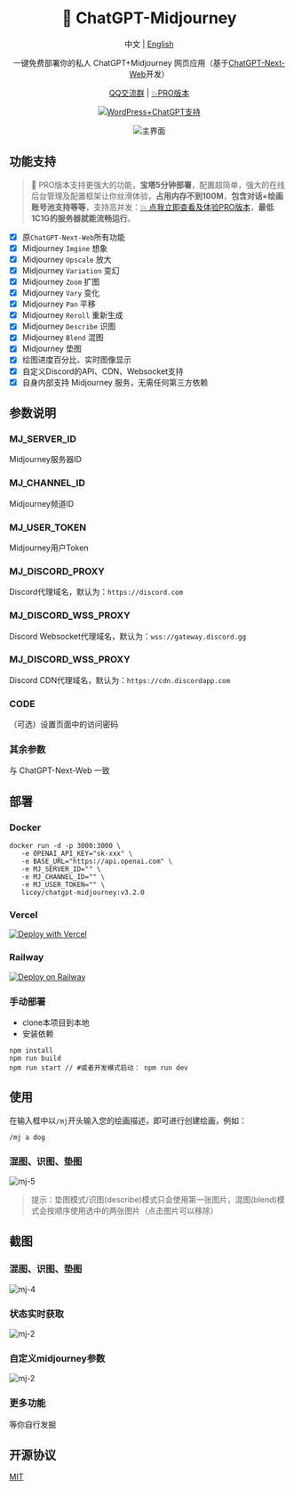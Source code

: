 <div align="center">

<h1 align="center">🍭 ChatGPT-Midjourney</h1>

中文 | [English](./README_EN.md)

一键免费部署你的私人 ChatGPT+Midjourney 网页应用（基于[ChatGPT-Next-Web](https://github.com/Yidadaa/ChatGPT-Next-Web)开发）

[QQ交流群](https://github.com/Licoy/ChatGPT-Midjourney/issues/30) | [💥PRO版本](https://github.com/Licoy/ChatGPT-Midjourney-Pro)

[![WordPress+ChatGPT支持](https://img.shields.io/badge/WordPress-AIGC%20部署-red.svg?logo=wordpress&logoColor=red)](https://github.com/Licoy/wordpress-theme-puock)

![主界面](./docs/images/cover.png)

</div>

## 功能支持
> 🍭 PRO版本支持更强大的功能，**宝塔5分钟部署**，配置超简单，强大的在线后台管理及配置框架让你丝滑体验，**占用内存不到100M**，**包含对话+绘画账号池支持等等**，支持高并发：[💥 点我立即查看及体验PRO版本](https://github.com/Licoy/ChatGPT-Midjourney-Pro)，**最低1C1G的服务器就能流畅运行**。

- [x] 原`ChatGPT-Next-Web`所有功能
- [x] Midjourney `Imgine` 想象
- [x] Midjourney `Upscale` 放大
- [x] Midjourney `Variation` 变幻
- [x] Midjourney `Zoom` 扩图
- [x] Midjourney `Vary` 变化
- [x] Midjourney `Pan` 平移
- [x] Midjourney `Reroll` 重新生成
- [x] Midjourney `Describe` 识图
- [x] Midjourney `Blend` 混图
- [x] Midjourney 垫图
- [x] 绘图进度百分比、实时图像显示
- [x] 自定义Discord的API、CDN、Websocket支持
- [x] 自身内部支持 Midjourney 服务，无需任何第三方依赖

## 参数说明
### MJ_SERVER_ID
Midjourney服务器ID
### MJ_CHANNEL_ID
Midjourney频道ID
### MJ_USER_TOKEN
Midjourney用户Token
### MJ_DISCORD_PROXY
Discord代理域名，默认为：`https://discord.com`
### MJ_DISCORD_WSS_PROXY
Discord Websocket代理域名，默认为：`wss://gateway.discord.gg`
### MJ_DISCORD_WSS_PROXY
Discord CDN代理域名，默认为：`https://cdn.discordapp.com`
### CODE
（可选）设置页面中的访问密码
### 其余参数
与 ChatGPT-Next-Web 一致

## 部署
### Docker
```shell
docker run -d -p 3000:3000 \
   -e OPENAI_API_KEY="sk-xxx" \
   -e BASE_URL="https://api.openai.com" \
   -e MJ_SERVER_ID="" \
   -e MJ_CHANNEL_ID="" \
   -e MJ_USER_TOKEN="" \
   licoy/chatgpt-midjourney:v3.2.0
```
### Vercel
[![Deploy with Vercel](https://vercel.com/button)](https://vercel.com/new/clone?repository-url=https%3A%2F%2Fgithub.com%2FLicoy%2FChatGPT-Midjourney&env=OPENAI_API_KEY&env=MJ_SERVER_ID&env=MJ_CHANNEL_ID&env=MJ_USER_TOKEN&env=CODE&project-name=chatgpt-midjourney&repository-name=ChatGPT-Midjourney)
### Railway
[![Deploy on Railway](https://railway.app/button.svg)](https://railway.app/template/1g6vDL?referralCode=vvEj-K)
### 手动部署
- clone本项目到本地
- 安装依赖
```shell
npm install
npm run build
npm run start // #或者开发模式启动： npm run dev
```
## 使用
在输入框中以`/mj`开头输入您的绘画描述，即可进行创建绘画，例如：
```
/mj a dog
```
### 混图、识图、垫图
![mj-5](./docs/images/mj-5.png)
> 提示：垫图模式/识图(describe)模式只会使用第一张图片，混图(blend)模式会按顺序使用选中的两张图片（点击图片可以移除）

## 截图
### 混图、识图、垫图
![mj-4](./docs/images/mj-4.png)
### 状态实时获取
![mj-2](./docs/images/mj-1.png)
### 自定义midjourney参数
![mj-2](./docs/images/mj-2.png)
### 更多功能
等你自行发掘

## 开源协议
[MIT](./LICENSE)

